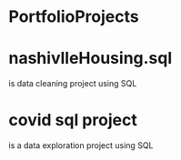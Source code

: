 # PortfolioProjects
# nashivlleHousing.sql
  is data cleaning project using SQL
# covid sql project
  is a data exploration project using SQL
  

